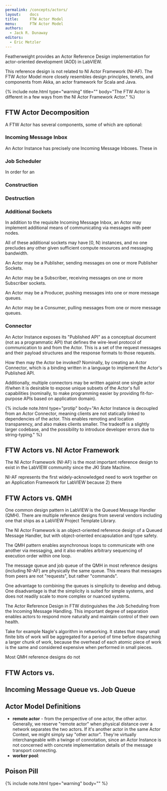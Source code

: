 ```yaml
---
permalink: /concepts/actors/
layout:    docs
title:     FTW Actor Model
menu:      FTW Actor Model
authors:
  - Jack R. Dunaway
editors:
  - Eric Metzler
---
```


Featherweight provides an Actor Reference Design implementation for
actor-oriented development (AOD) in LabVIEW.

This reference design is not related to NI Actor Framework (NI-AF). The
FTW Actor Model more closely resembles design principles, tenets, and components
from Akka, an actor framework for Scala and Java.

{% include note.html type="warning" title="" body="The FTW Actor is different in a few ways from the NI Actor Framework Actor." %}


## FTW Actor Decomposition

A FTW Actor has several components, some of which are optional:

### Incoming Message Inbox

An Actor Instance has precisely one Incoming Message Inboxes.
These in

### Job Scheduler

In order for an

### Construction



### Destruction



### Additional Sockets
In addition to the requisite Incoming Message Inbox, an Actor may
implement additional means of communicating via messages with peer nodes.

All of these additional sockets may have [0, N) instances, and no one
precludes any other given sufficient compute resources and messaging
bandwidth.

An Actor may be a Publisher, sending messages on one or more Publisher
Sockets.

An Actor may be a Subscriber, receiving messages on one or more Subscriber
sockets.

An Actor may be a Producer, pushing messages into one or more message queues.

An Actor may be a Consumer, pulling messages from one or more message queues.

### Connector
An Actor Instance exposes its "Published API" as a conceptual document
(not as a programmatic API) that defines the wire-level protocol of communication
to and from the Actor. This is a set of the request messages
and their payload structures and the response formats to those requests.

How then may the Actor be invoked? Nominally, by creating an Actor Connector,
which is a binding written in a language to implement the Actor's
Published API.

Additionally, multiple connectors may be written against one single
actor if/when it is desirable to expose unique subsets of the Actor's
full capabilities (nominally, to make programming easier by providing
fit-for-purpose APIs based on application domain).

{% include note.html type="protip" body="An Actor Instance is decoupled from an Actor Connector, meaning clients are not statically linked to dependencies of the actor. This enables remoting and location transparency, and also makes clients smaller. The tradeoff is a slightly larger codebase, and the possibility to introduce developer errors due to string-typing." %}

## FTW Actors vs. NI Actor Framework

The NI Actor Framework (NI-AF) is the most important reference design to
exist in the LabVIEW community since the JKI State Machine.

NI-AF represents the first widely-acknowledged need to work together
on an Application Framework for LabVIEW because 2) there

## FTW Actors vs. QMH

One common design pattern in LabVIEW is the Queued Message
Handler (QMH). There are multiple reference designs from several
vendors including one that ships as a LabVIEW Project Template Library.

The NI Actor Framework is an object-oriented reference design
of a Queued Message Handler, but with object-oriented encapsulation
and type safety.

The QMH pattern enables asynchronous loops to communicate
with one another via messaging, and it also enables arbitrary sequencing
of execution order within one loop.

The message queue and job queue of the QMH in most reference designs
(including NI-AF) are physically the same queue. This means that messages
from peers are not "requests", but rather "commands".

One advantage to combining the queues is simplicity to develop and debug.
One disadvantage is that the simplicity is suited for simple systems, and
does not readily scale to more complex or nuanced systems.

The Actor Reference Design in FTW distinguishes the Job Scheduling from the
Incoming Message Handling. This important degree of separation enables actors
to respond more naturally and maintain control of their own health.

Take for example Nagle's algorithm in networking. It states that many small
finite bits of work will be aggregated for a period of time before dispatching
a larger chunk of work, because the overhead of each atomic piece
of work is the same and considered expensive when performed in small
pieces.

Most QMH reference designs do not

## FTW Actors vs.

## Incoming Message Queue vs. Job Queue



## Actor Model Definitions

* **remote actor** - from the perspective of one actor, the other actor. Generally,
  we reserve "remote actor" when physical distance over a network separates the two actors.
  If it's another actor in the same Actor Context, we might simply say "other actor".
  They're virtually interchangeable with a twinge of connotation, since an Actor Instance
  is not concerned with concrete implementation details of the message transport connecting.
* **worker pool**:

##

## Poison Pill



{% include note.html type="warning" body="" %}
